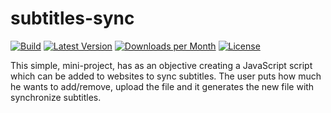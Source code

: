 # subtitles-sync

[![Build](https://img.shields.io/travis/hacdias/subtitles-sync.svg?style=flat-square)][1]
[![Latest Version](https://img.shields.io/npm/v/subtitles-sync.svg?style=flat-square)][1]
[![Downloads per Month](https://img.shields.io/npm/dm/subtitles-sync.svg?style=flat-square)][1]
[![License](https://img.shields.io/npm/l/subtitles-sync.svg?style=flat-square)](http://opensource.org/licenses/MIT)

This simple, mini-project, has as an objective creating a JavaScript script which can be added to websites to sync subtitles. The user puts how much he wants to add/remove, upload the file and it generates the new file with synchronize subtitles.

[1]: https://www.npmjs.com/package/subtitles-sync
